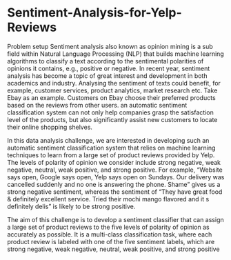 # Sentiment-Analysis-for-Yelp-Reviews

Problem setup
Sentiment analysis also known as opinion mining is a sub field within Natural Language Processing (NLP) that builds machine learning algorithms to classify a text according to the sentimental polarities of opinions it contains, e.g., positive or negative. In recent year, sentiment analysis has become a topic of great interest and development in both academics and industry. Analysing the sentiment of texts could benefit, for example, customer services, product analytics, market research etc. Take Ebay as an example. Customers on Ebay choose their preferred products based on the reviews from other users. an automatic sentiment classification system can not only help companies grasp the satisfaction level of the products, but also significantly assist new customers to locate their online shopping shelves.

In this data analysis challenge, we are interested in developing such an automatic sentiment classification system that relies on machine learning techniques to learn from a large set of product reviews provided by Yelp. The levels of polarity of opinion we consider include strong negative, weak negative, neutral, weak positive, and strong positive. For example, “Website says open, Google says open, Yelp says open on Sundays. Our delivery was cancelled suddenly and no one is answering the phone. Shame” gives us a strong negative sentiment, whereas the sentiment of “They have great food & definitely excellent service. Tried their mochi mango flavored and it s definitely delis” is likely to be strong positive.

The aim of this challenge is to develop a sentiment classifier that can assign a large set of product reviews to the five levels of polarity of opinion as accurately as possible. It is a multi-class classification task, where each product review is labeled with one of the five sentiment labels, which are strong negative, weak negative, neutral, weak positive, and strong positive
